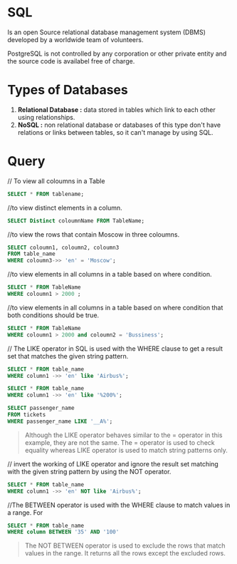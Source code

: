 # SQL

Is an open Source relational database management system (DBMS) developed by a worldwide team of volunteers.

PostgreSQL is not controlled by any corporation or other private entity and the source code is availabel free of charge.

# Types of Databases

1. **Relational Database :** data stored in tables which link to each other using relationships.
2. **NoSQL :** non relational database or databases of this type don't have relations or links between tables, so it can't manage by using SQL.


# Query

// To view all coloumns in a Table
``` sql
SELECT * FROM tablename;
```

//to view distinct elements in a column.
```sql
SELECT Distinct coloumnName FROM TableName; 
 ```
 //to view the rows that contain Moscow in three coloumns.
```sql
SELECT coloumn1, coloumn2, coloumn3 
FROM table_name
WHERE coloumn3->> 'en' = 'Moscow';
```

//to view elements in all columns in a table based on where condition.
```sql
SELECT * FROM TableName
WHERE coloumn1 > 2000 ;
 ```

 //to view elements in all columns in a table based on where condition that both conditions should be true.
```sql
SELECT * FROM TableName
WHERE coloumn1 > 2000 and coloumn2 = 'Bussiness';
 ```

// The LIKE operator in SQL is used with the WHERE clause to get a result set that matches the given string pattern.


``` sql
SELECT * FROM table_name
WHERE column1 ->> 'en' like 'Airbus%';
```
``` sql
SELECT * FROM table_name
WHERE column1 ->> 'en' like '%200%';
```
```sql
SELECT passenger_name
FROM tickets
WHERE passenger_name LIKE '__A%';
```

> Although the LIKE operator behaves similar to the = operator in this example, they are not the same. The = operator is used to check equality whereas LIKE operator is used to match string patterns only.

// invert the working of LIKE operator and ignore the result set matching with the given string pattern by using the NOT operator.

``` sql
SELECT * FROM table_name
WHERE column1 ->> 'en' NOT like 'Airbus%';
```
//The BETWEEN operator is used with the WHERE clause to match values in a range. For
```sql
SELECT * FROM table_name
WHERE column BETWEEN '35' AND '100'
```
> The NOT BETWEEN operator is used to exclude the rows that match values in the range. It returns all the rows except the excluded rows.